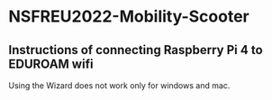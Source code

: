 # NSFREU2022-Mobility-Scooter

## Instructions of connecting Raspberry Pi 4 to EDUROAM wifi 

Using the Wizard does not work only for windows and mac.

